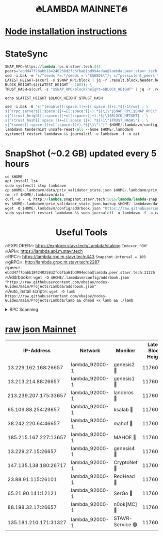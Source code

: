 <h1 align="center"> 🔥LAMBDA MAINNET🔥</h1>


[Node installation instructions](https://github.com/obajay/nodes-Guides/tree/main/Projects/Lambda)
=


# StateSync
```python
SNAP_RPC=https://lambda.rpc.m.stavr.tech:443
peers="ebdd47f7babb184240258d2fc6fba61bd994edaa@lambda.peer.stavr.tech:31326" 
sed -i.bak -e "s/^seeds *=.*/seeds = \"$SEEDS\"/; s/^persistent_peers *=.*/persistent_peers = \"$PEERS\"/" $HOME/.lambdavm/config/config.toml
LATEST_HEIGHT=$(curl -s $SNAP_RPC/block | jq -r .result.block.header.height); \
BLOCK_HEIGHT=$((LATEST_HEIGHT - 100)); \
TRUST_HASH=$(curl -s "$SNAP_RPC/block?height=$BLOCK_HEIGHT" | jq -r .result.block_id.hash)

echo $LATEST_HEIGHT $BLOCK_HEIGHT $TRUST_HASH

sed -i.bak -E "s|^(enable[[:space:]]+=[[:space:]]+).*$|\1true| ; \
s|^(rpc_servers[[:space:]]+=[[:space:]]+).*$|\1\"$SNAP_RPC,$SNAP_RPC\"| ; \
s|^(trust_height[[:space:]]+=[[:space:]]+).*$|\1$BLOCK_HEIGHT| ; \
s|^(trust_hash[[:space:]]+=[[:space:]]+).*$|\1\"$TRUST_HASH\"| ; \
s|^(seeds[[:space:]]+=[[:space:]]+).*$|\1\"\"|" $HOME/.lambdavm/config/config.toml
lambdavm tendermint unsafe-reset-all --home $HOME/.lambdavm
systemctl restart lambdavm && journalctl -u lambdavm -f -o cat

```
# SnapShot (~0.2 GB) updated every 5 hours
```python
cd $HOME
apt install lz4
sudo systemctl stop lambdavm
cp $HOME/.lambdavm/data/priv_validator_state.json $HOME/.lambdavm/priv_validator_state.json.backup
rm -rf $HOME/.lambdavm/data
curl -o - -L http://lambda.snapshot.stavr.tech:5016/lambda/lambda-snap.tar.lz4 | lz4 -c -d - | tar -x -C $HOME/.lambdavm --strip-components 2
mv $HOME/.lambdavm/priv_validator_state.json.backup $HOME/.lambdavm/data/priv_validator_state.json
wget -O $HOME/.lambdavm/config/addrbook.json "https://raw.githubusercontent.com/obajay/nodes-Guides/main/Projects/Lambda/addrbook.json"
sudo systemctl restart lambdavm && sudo journalctl -u lambdavm -f -o cat
```
 <h1 align="center"> Useful Tools</h1>

🔥EXPLORER🔥:      https://explorer.stavr.tech/Lambda/staking	        `Indexer "ON"` \
🔥API🔥: 			 		 https://lambda.api.m.stavr.tech \
🔥RPC🔥:           https://lambda.rpc.m.stavr.tech:443	              `Snapshot-interval = 100` \
🔥gRPC🔥:          http://lambda.grpc.m.stavr.tech:2287 \
🔥peer🔥:					 `ebdd47f7babb184240258d2fc6fba61bd994edaa@lambda.peer.stavr.tech:31326` \
🔥Addrbook🔥:    ```wget -O $HOME/.lambdavm/config/addrbook.json "https://raw.githubusercontent.com/obajay/nodes-Guides/main/Projects/Lambda/addrbook.json"``` \
🔥Auto_install script🔥: ```wget -O lamb https://raw.githubusercontent.com/obajay/nodes-Guides/main/Projects/Lambda/lamb && chmod +x lamb && ./lamb```


<details>
<summary>RPC Scanning</summary>

<h2 align="center"> We scan nodes in real time every 4 hours. And we provide the final result of RPC endpoints.
We cannot influence the operation of these nodes in any way. </h2>


```python
If Voting Power is higher than 0 --> then the Node is a validator of the network and may be subject to attack and be a potential threat to the chain.
```
```python
We marked such validators with a red symbol
```

</details>

[raw json Mainnet](https://rpc-check.lambm.stavr.tech/lambm/rpc-lambm-result.json)
=


<table><tr><th>IP-Address</th><th>Network</th><th>Moniker</th><th>Latest Block Height</th><th>Earliest Block Height</th><th>Catching Up</th><th>Tx Index</th><th>Voting Power</th><th>Scan Time</th></tr><tr><td>13.229.162.168:26657</td><td>lambda_92000-1</td><td>genesis2 🔴</td><td>11760454</td><td>1</td><td>False</td><td>on</td><td>16891175</td><td>2024-02-17T09:22:54.209182151UTC</td></tr><tr><td>13.213.214.88:26657</td><td>lambda_92000-1</td><td>genesis1 🔴</td><td>11760456</td><td>1</td><td>False</td><td>on</td><td>107835</td><td>2024-02-17T09:22:59.235412181UTC</td></tr><tr><td>213.239.207.175:33657</td><td>lambda_92000-1</td><td>landeros 🔴</td><td>11760454</td><td>8136001</td><td>False</td><td>off</td><td>1854161</td><td>2024-02-17T09:22:46.377173069UTC</td></tr><tr><td>65.109.88.254:29657</td><td>lambda_92000-1</td><td>ksalab 🔴</td><td>11760457</td><td>8715001</td><td>False</td><td>on</td><td>510465</td><td>2024-02-17T09:23:02.292105435UTC</td></tr><tr><td>38.242.220.64:46657</td><td>lambda_92000-1</td><td>mahof 🔴</td><td>11760458</td><td>10131001</td><td>False</td><td>off</td><td>770350</td><td>2024-02-17T09:23:05.064868289UTC</td></tr><tr><td>185.215.167.227:13657</td><td>lambda_92000-1</td><td>MAHOF 🔴</td><td>11760456</td><td>10134001</td><td>False</td><td>on</td><td>2051510</td><td>2024-02-17T09:22:58.000274374UTC</td></tr><tr><td>13.229.27.15:26657</td><td>lambda_92000-1</td><td>genesis4 🔴</td><td>11760456</td><td>11043001</td><td>False</td><td>on</td><td>9665448</td><td>2024-02-17T09:22:57.631600517UTC</td></tr><tr><td>147.135.138.180:26717</td><td>lambda_92000-1</td><td>CryptoNet 🔴</td><td>11760456</td><td>11383001</td><td>False</td><td>off</td><td>774803</td><td>2024-02-17T09:22:59.514132005UTC</td></tr><tr><td>23.88.91.115:26101</td><td>lambda_92000-1</td><td>RedHead 🔴</td><td>11760454</td><td>11660454</td><td>False</td><td>off</td><td>553202</td><td>2024-02-17T09:22:46.724002703UTC</td></tr><tr><td>65.21.90.141:12121</td><td>lambda_92000-1</td><td>SerGo 🔴</td><td>11760458</td><td>11660458</td><td>False</td><td>off</td><td>10612124</td><td>2024-02-17T09:23:04.775686551UTC</td></tr><tr><td>88.198.32.17:26657</td><td>lambda_92000-1</td><td>n0ok[MC] 🔴</td><td>11760458</td><td>11660458</td><td>False</td><td>off</td><td>1578630</td><td>2024-02-17T09:23:08.074623638UTC</td></tr><tr><td>135.181.210.171:31327</td><td>lambda_92000-1</td><td>STAVR-Service 🟢</td><td>11760457</td><td>11757001</td><td>False</td><td>on</td><td>0</td><td>2024-02-17T09:23:01.959821248UTC</td></tr></table>
